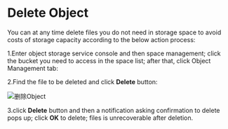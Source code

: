 # Delete Object

You can at any time delete files you do not need in storage space to avoid costs of storage capacity according to the below action process:

1.Enter object storage service console and then space management; click the bucket you need to access in the space list; after that, click Object Management tab:

2.Find the file to be deleted and click **Delete** button:

![删除Object](https://github.com/jdcloudcom/cn/blob/edit/image/Object-Storage-Service/OSS-051.png)

3.click **Delete** button and then a notification asking confirmation to delete pops up; click **OK** to delete; files is unrecoverable after deletion.
